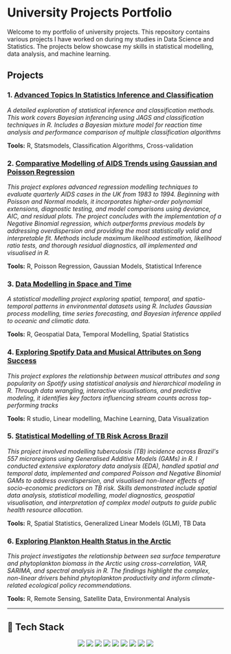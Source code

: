 # University Projects Portfolio

Welcome to my portfolio of university projects. This repository contains various projects I have worked on during my studies in Data Science and Statistics. The projects below showcase my skills in statistical modelling, data analysis, and machine learning.

## Projects

### 1. [Advanced Topics In Statistics Inference and Classification](./Advanced-Topics-In-Statistics-Inference-and-Classification)
*A detailed exploration of statistical inference and classification methods. This work covers Bayesian inferencing using JAGS and classification techniques in R. Includes a Bayesian mixture model for reaction time analysis and performance comparison of multiple classification algorithms*  

**Tools:** R, Statsmodels, Classification Algorithms, Cross-validation

### 2. [Comparative Modelling of AIDS Trends using Gaussian and Poisson Regression](https://github.com/JoshH7042/university-projects/blob/main/Comparative%20Modelling%20of%20AIDS%20Trends%20using%20Gaussian%20and%20Poisson%20Regression/Statistical-Modelling_Individual-Assessment.pdf)
*This project explores advanced regression modelling techniques to evaluate quarterly AIDS cases in the UK from 1983 to 1994. Beginning with Poisson and Normal models, it incorporates higher-order polynomial extensions, diagnostic testing, and model comparisons using deviance, AIC, and residual plots. The project concludes with the implementation of a Negative Binomial regression, which outperforms previous models by addressing overdispersion and providing the most statistically valid and interpretable fit. Methods include maximum likelihood estimation, likelihood ratio tests, and thorough residual diagnostics, all implemented and visualised in R.*  

**Tools:** R, Poisson Regression, Gaussian Models, Statistical Inference


### 3. [Data Modelling in Space and Time](https://github.com/JoshH7042/university-projects/blob/main/Data%20Modelling%20in%20Space%20and%20Time/Data-Science-and-Statistical-Modelling-in-Space-and-Time---Coursework.pdf)
*A statistical modelling project exploring spatial, temporal, and spatio-temporal patterns in environmental datasets using R. Includes Gaussian process modelling, time series forecasting, and Bayesian inference applied to oceanic and climatic data.*  

**Tools:** R, Geospatial Data, Temporal Modelling, Spatial Statistics

### 4. [Exploring Spotify Data and Musical Attributes on Song Success](https://github.com/JoshH7042/university-projects/blob/main/Exploring%20Spotify%20Data%20and%20Musical%20Attributes%20on%20Song%20Success/FINAL%20PROJECT%20PDF.pdf)
*This project explores the relationship between musical attributes and song popularity on Spotify using statistical analysis and hierarchical modeling in R. Through data wrangling, interactive visualisations, and predictive modeling, it identifies key factors influencing stream counts across top-performing tracks* 

**Tools:** R studio, Linear modelling, Machine Learning, Data Visualization

### 5. [Statistical Modelling of TB Risk Across Brazil](https://github.com/JoshH7042/university-projects/blob/main/Statistical%20Modelling%20of%20TB%20Risk%20Across%20Brazil/Statistical_Modelling_Project.pdf)
*This project involved modelling tuberculosis (TB) incidence across Brazil's 557 microregions using Generalised Additive Models (GAMs) in R. I conducted extensive exploratory data analysis (EDA), handled spatial and temporal data, implemented and compared Poisson and Negative Binomial GAMs to address overdispersion, and visualised non-linear effects of socio-economic predictors on TB risk. Skills demonstrated include spatial data analysis, statistical modelling, model diagnostics, geospatial visualisation, and interpretation of complex model outputs to guide public health resource allocation.*  

**Tools:** R, Spatial Statistics, Generalized Linear Models (GLM), TB Data

### 6. [Exploring Plankton Health Status in the Arctic](https://github.com/JoshH7042/university-projects/blob/main/Exploring%20Plankton%20Health%20Status%20in%20the%20Arctic/Final%20Repot%20-%20PDF.pdf)
*This project investigates the relationship between sea surface temperature and phytoplankton biomass in the Arctic using cross-correlation, VAR, SARIMA, and spectral analysis in R. The findings highlight the complex, non-linear drivers behind phytoplankton productivity and inform climate-related ecological policy recommendations.*  

**Tools:** R, Remote Sensing, Satellite Data, Environmental Analysis

---

## 🧰 Tech Stack

<p align="center">
  <img src="https://img.shields.io/badge/Python-3776AB?style=for-the-badge&logo=python&logoColor=white"/>
  <img src="https://img.shields.io/badge/R-276DC3?style=for-the-badge&logo=r&logoColor=white"/>
  <img src="https://img.shields.io/badge/SQL-336791?style=for-the-badge&logo=mysql&logoColor=white"/>
  <img src="https://img.shields.io/badge/Jupyter-F37626?style=for-the-badge&logo=jupyter&logoColor=white"/>
  <img src="https://img.shields.io/badge/RStudio-75AADB?style=for-the-badge&logo=rstudio&logoColor=white"/>
  <img src="https://img.shields.io/badge/Pandas-150458?style=for-the-badge&logo=pandas&logoColor=white"/>
  <img src="https://img.shields.io/badge/Numpy-013243?style=for-the-badge&logo=numpy&logoColor=white"/>
  <img src="https://img.shields.io/badge/Plotly-3F4F75?style=for-the-badge&logo=plotly&logoColor=white"/>
  <img src="https://img.shields.io/badge/Streamlit-FF4B4B?style=for-the-badge&logo=streamlit&logoColor=white"/>
</p>

 
